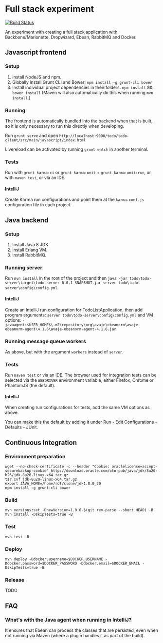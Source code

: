 Full stack experiment
=====================
[![Build Status](https://travis-ci.org/Lugribossk/dropwizard-experiment.svg?branch=master)](https://travis-ci.org/Lugribossk/dropwizard-experiment)

An experiment with creating a full stack application with Backbone/Marionette, Dropwizard, Ebean, RabbitMQ and Docker.

## Javascript frontend

### Setup
1. Install NodeJS and npm.
2. Globally install Grunt CLI and Bower: `npm install -g grunt-cli bower`
3. Install individual project dependencies in their folders: `npm install` && `bower install` (Maven will also automatically do this when running `mvn install`.)

### Running
The frontend is automatically bundled into the backend when that is built, so it is only necessary to run this directly when developing. 

Run `grunt serve` and open `http://localhost:9090/todo/todo-client/src/main/javascript/index.html`

Livereload can be activated by running `grunt watch` in another terminal.

### Tests
Run with `grunt karma:ci` or `grunt karma:unit` + `grunt karma:unit:run`, or with `maven test`, or via an IDE.

#### IntelliJ
Create Karma run configurations and point them at the `karma.conf.js` configuration file in each project.

## Java backend

### Setup
1. Install Java 8 JDK.
2. Install Erlang VM.
3. Install RabbitMQ.

### Running server
Run `mvn install` in the root of the project and then `java -jar todo\todo-server\target\todo-server-0.0.1-SNAPSHOT.jar server todo\todo-server\config\config.yml`.

#### IntelliJ
Create an IntelliJ run configuration for TodoListApplication, then add program arguments: `server todo\todo-server\config\config.yml`
and VM options: `-javaagent:$USER_HOME$\.m2\repository\org\avaje\ebeanorm\avaje-ebeanorm-agent\4.1.6\avaje-ebeanorm-agent-4.1.6.jar`

### Running message queue workers
As above, but with the argument `workers` instead of `server`.

### Tests
Run `maven test` or via an IDE.
The browser used for integration tests can be selected via the `WEBDRIVER` environment variable, either Firefox, Chrome or PhantomJS (the default).

#### IntelliJ
When creating run configurations for tests, add the same VM options as above.

You can make this the default by adding it under Run - Edit Configurations - Defaults - JUnit.

## Continuous Integration
### Environment preparation
```
wget --no-check-certificate -c --header "Cookie: oraclelicense=accept-securebackup-cookie" http://download.oracle.com/otn-pub/java/jdk/8u20-b26/jdk-8u20-linux-x64.tar.gz
tar xvf jdk-8u20-linux-x64.tar.gz
export JAVA_HOME=/home/rof/clone/jdk1.8.0_20
npm install -g grunt-cli bower
```
### Build
```
mvn versions:set -DnewVersion=1.0.0-$(git rev-parse --short HEAD) -B
mvn install -DskipTests=true -B
```
### Test
```
mvn test -B
```
### Deploy
```
mvn deploy -Ddocker.username=$DOCKER_USERNAME -Ddocker.password=$DOCKER_PASSWORD -Ddocker.email=$DOCKER_EMAIL -DskipTests=true -B
```
### Release
TODO

## FAQ

### What's with the Java agent when running in IntelliJ?
It ensures that Ebean can process the classes that are persisted, even when not running via Maven (where a plugin handles it as part of the build).
